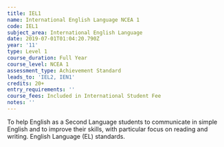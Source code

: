 ```yaml
---
title: IEL1
name: International English Language NCEA 1
code: IEL1
subject_area: International English Language
date: 2019-07-01T01:04:20.790Z
year: '11'
type: Level 1
course_duration: Full Year
course_level: NCEA 1
assessment_type: Achievement Standard
leads_to: 'IEL2, IEN1'
credits: 20+
entry_requirements: ''
course_fees: Included in International Student Fee
notes: ''
---
```

To help English as a Second Language students to communicate in simple English and to improve their skills, with particular focus on reading and writing. English Language (EL) standards.
